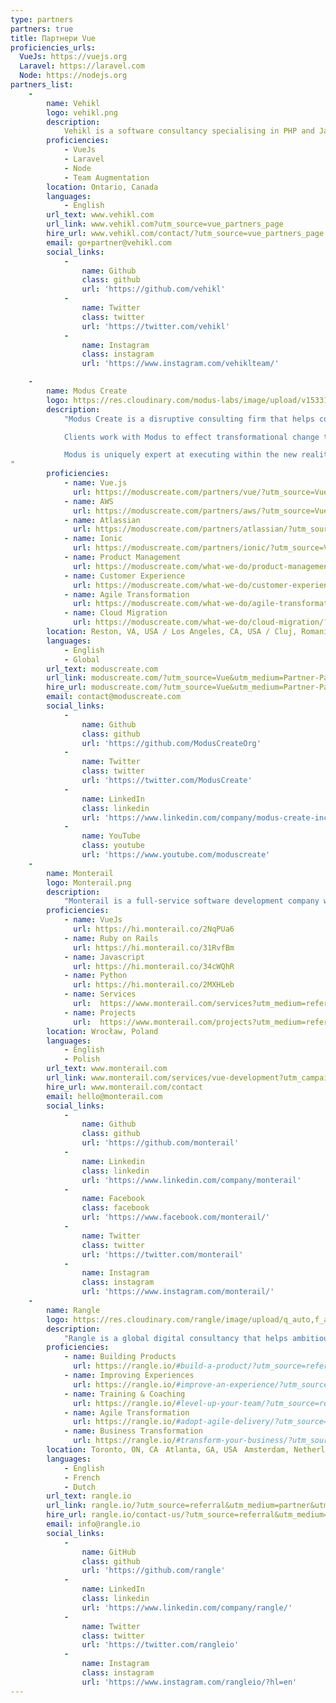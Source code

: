 ```yaml
---
type: partners
partners: true
title: Партнери Vue
proficiencies_urls:
  VueJs: https://vuejs.org
  Laravel: https://laravel.com
  Node: https://nodejs.org
partners_list:
    -
        name: Vehikl
        logo: vehikl.png
        description:
            Vehikl is a software consultancy specialising in PHP and JavaScript. We build best-in-class web applications written with popular frameworks such as Laravel, Express, NestJS, Vue, and React. Think of us as an extension of your team.
        proficiencies:
            - VueJs
            - Laravel
            - Node
            - Team Augmentation
        location: Ontario, Canada
        languages:
            - English
        url_text: www.vehikl.com
        url_link: www.vehikl.com?utm_source=vue_partners_page
        hire_url: www.vehikl.com/contact/?utm_source=vue_partners_page
        email: go+partner@vehikl.com
        social_links:
            -
                name: Github
                class: github
                url: 'https://github.com/vehikl'
            -
                name: Twitter
                class: twitter
                url: 'https://twitter.com/vehikl'
            -
                name: Instagram
                class: instagram
                url: 'https://www.instagram.com/vehiklteam/'

    -
        name: Modus Create
        logo: https://res.cloudinary.com/modus-labs/image/upload/v1533109874/modus/logo-vertical-black.svg
        description:
            "Modus Create is a disruptive consulting firm that helps companies transform for success in the digital future.

            Clients work with Modus to effect transformational change through a unique collaborative engagement model that focuses on strategy, product design/build, user experience, company culture, and process change to accelerate their response to digital disruption.

            Modus is uniquely expert at executing within the new reality of global talent sourcing and globally distributed teams. Modus culture is based on recruiting only top talent regardless of their location. Modus delivers time zone-aligned, highly productive, English-speaking teams, accessibility, and a totally collaborative environment regardless of individual location.
"
        proficiencies:
            - name: Vue.js
              url: https://moduscreate.com/partners/vue/?utm_source=Vue&utm_medium=Partner-Page&utm_campaign=Vue_partnerpage
            - name: AWS
              url: https://moduscreate.com/partners/aws/?utm_source=Vue&utm_medium=Partner-Page&utm_campaign=Vue_partnerpage
            - name: Atlassian
              url: https://moduscreate.com/partners/atlassian/?utm_source=Vue&utm_medium=Partner-Page&utm_campaign=Vue_partnerpage
            - name: Ionic
              url: https://moduscreate.com/partners/ionic/?utm_source=Vue&utm_medium=Partner-Page&utm_campaign=Vue_partnerpage
            - name: Product Management
              url: https://moduscreate.com/what-we-do/product-management/?utm_source=Vue&utm_medium=Partner-Page&utm_campaign=Vue_partnerpage
            - name: Customer Experience
              url: https://moduscreate.com/what-we-do/customer-experience/?utm_source=Vue&utm_medium=Partner-Page&utm_campaign=Vue_partnerpage
            - name: Agile Transformation
              url: https://moduscreate.com/what-we-do/agile-transformation/?utm_source=Vue&utm_medium=Partner-Page&utm_campaign=Vue_partnerpage
            - name: Cloud Migration
              url: https://moduscreate.com/what-we-do/cloud-migration/?utm_source=Vue&utm_medium=Partner-Page&utm_campaign=Vue_partnerpage
        location: Reston, VA, USA / Los Angeles, CA, USA / Cluj, Romania / San José, Costa Rica
        languages:
            - English
            - Global
        url_text: moduscreate.com
        url_link: moduscreate.com/?utm_source=Vue&utm_medium=Partner-Page&utm_campaign=Vue_partnerpage
        hire_url: moduscreate.com/?utm_source=Vue&utm_medium=Partner-Page&utm_campaign=Vue_partnerpage
        email: contact@moduscreate.com
        social_links:
            -
                name: Github
                class: github
                url: 'https://github.com/ModusCreateOrg'
            -
                name: Twitter
                class: twitter
                url: 'https://twitter.com/ModusCreate'
            -
                name: LinkedIn
                class: linkedin
                url: 'https://www.linkedin.com/company/modus-create-inc'
            -
                name: YouTube
                class: youtube
                url: 'https://www.youtube.com/moduscreate'
    -
        name: Monterail
        logo: Monterail.png
        description:
            "Monterail is a full-service software development company with 110+ experts on board delivering meaningful software for start-ups, SMBs and enterprises. We are organizers of the first official Vue-related conference in the world and authors of the State of Vue.js report (2017&2019). Our experts delivered 30 Vue.js-based projects so far."
        proficiencies:
            - name: VueJs
              url: https://hi.monterail.co/2NqPUa6
            - name: Ruby on Rails
              url: https://hi.monterail.co/31RvfBm
            - name: Javascript
              url: https://hi.monterail.co/34cWQhR
            - name: Python
              url: https://hi.monterail.co/2MXHLeb
            - name: Services
              url:  https://www.monterail.com/services?utm_medium=referral&utm_source=partner-list&utm_campaign=vue.js
            - name: Projects
              url:  https://www.monterail.com/projects?utm_medium=referral&utm_source=partner-list&utm_campaign=vue.js
        location: Wrocław, Poland
        languages:
            - English
            - Polish
        url_text: www.monterail.com
        url_link: www.monterail.com/services/vue-development?utm_campaign=Vue.js&utm_source=partner-list
        hire_url: www.monterail.com/contact
        email: hello@monterail.com
        social_links:
            -
                name: Github
                class: github
                url: 'https://github.com/monterail'
            -
                name: Linkedin
                class: linkedin
                url: 'https://www.linkedin.com/company/monterail'
            -
                name: Facebook
                class: facebook
                url: 'https://www.facebook.com/monterail/'
            -
                name: Twitter
                class: twitter
                url: 'https://twitter.com/monterail'
            -
                name: Instagram
                class: instagram
                url: 'https://www.instagram.com/monterail/'
    -
        name: Rangle
        logo: https://res.cloudinary.com/rangle/image/upload/q_auto,f_auto/vuejs.org/rangle_black_lockup_n6q48z.png
        description:
            "Rangle is a global digital consultancy that helps ambitious organizations outperform the competition in the most demanding markets. We work closely with our clients as one team to imagine, design, and deliver human-centered digital experiences that create lasting results and real business value. Anchored in innovation and lean startup best-practices, our unique delivery and partnership model is purposed-built to this task."
        proficiencies:
            - name: Building Products
              url: https://rangle.io/#build-a-product/?utm_source=referral&utm_medium=partner&utm_campaign=vue-partners
            - name: Improving Experiences
              url: https://rangle.io/#improve-an-experience/?utm_source=referral&utm_medium=partner&utm_campaign=vue-partners
            - name: Training & Coaching
              url: https://rangle.io/#level-up-your-team/?utm_source=referral&utm_medium=partner&utm_campaign=vue-partners
            - name: Agile Transformation
              url: https://rangle.io/#adopt-agile-delivery/?utm_source=referral&utm_medium=partner&utm_campaign=vue-partners
            - name: Business Transformation
              url: https://rangle.io/#transform-your-business/?utm_source=referral&utm_medium=partner&utm_campaign=vue-partners
        location: Toronto, ON, CA　Atlanta, GA, USA　Amsterdam, Netherlands　Tokyo, Japan
        languages:
            - English
            - French
            - Dutch
        url_text: rangle.io
        url_link: rangle.io/?utm_source=referral&utm_medium=partner&utm_campaign=vue-partners
        hire_url: rangle.io/contact-us/?utm_source=referral&utm_medium=partner&utm_campaign=vue-partners
        email: info@rangle.io
        social_links:
            -
                name: GitHub
                class: github
                url: 'https://github.com/rangle'
            -
                name: LinkedIn
                class: linkedin
                url: 'https://www.linkedin.com/company/rangle/'
            -
                name: Twitter
                class: twitter
                url: 'https://twitter.com/rangleio'
            -
                name: Instagram
                class: instagram
                url: 'https://www.instagram.com/rangleio/?hl=en'
---
```

